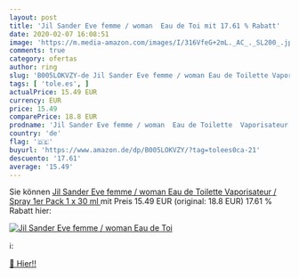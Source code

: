 ```yaml
---
layout: post
title: 'Jil Sander Eve femme / woman  Eau de Toi mit 17.61 % Rabatt'
date: 2020-02-07 16:08:51
image: 'https://m.media-amazon.com/images/I/316VfeG+2mL._AC_._SL200_.jpg'
comments: true
category: ofertas
author: ring
slug: 'B005LOKVZY-de Jil Sander Eve femme / woman Eau de Toilette Vaporisateur...'
tags: [ 'tole.es', ]
actualPrice: 15.49 EUR
currency: EUR
price: 15.49
comparePrice: 18.8 EUR
prodname: 'Jil Sander Eve femme / woman  Eau de Toilette  Vaporisateur / Spray  1er Pack  1 x 30 ml '
country: 'de'
flag: '🇩🇪'
buyurl: 'https://www.amazon.de/dp/B005LOKVZY/?tag=tolees0ca-21'
descuento: '17.61'
average: '15.49'
---
```


Sie können [Jil Sander Eve femme / woman  Eau de Toilette  Vaporisateur / Spray  1er Pack  1 x 30 ml ](https://www.amazon.de/dp/B005LOKVZY/?tag=tolees0ca-21) mit Preis 15.49 EUR (original: 18.8 EUR) 17.61 % Rabatt hier:

[![Jil Sander Eve femme / woman  Eau de Toi](https://m.media-amazon.com/images/I/316VfeG+2mL._AC_._SL200_.jpg)](https://www.amazon.de/dp/B005LOKVZY/?tag=tolees0ca-21)

ℹ️:


[🛒 Hier!!](https://www.amazon.de/dp/B005LOKVZY/?tag=tolees0ca-21)

